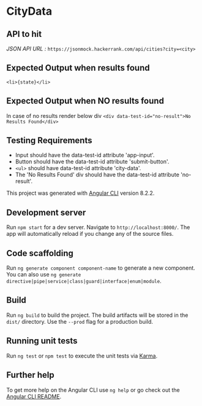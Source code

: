 # CityData

## API to hit

*JSON API URL :*
`https://jsonmock.hackerrank.com/api/cities?city=<city>`

## Expected Output when results found
`<li>{state}</li>`

## Expected Output when NO results found

In case of no results render below div
`<div data-test-id="no-result">No Results Found</div>`

## Testing Requirements

- Input should have the data-test-id attribute 'app-input'.
- Button should have the data-test-id attribute 'submit-button'.
- `<ul>` should have data-test-id attribute 'city-data'.
- The 'No Results Found' div should have the data-test-id attribute 'no-result'.

This project was generated with [Angular CLI](https://github.com/angular/angular-cli) version 8.2.2.

## Development server

Run `npm start` for a dev server. Navigate to `http://localhost:8000/`. The app will automatically reload if you change any of the source files.

## Code scaffolding

Run `ng generate component component-name` to generate a new component. You can also use `ng generate directive|pipe|service|class|guard|interface|enum|module`.

## Build

Run `ng build` to build the project. The build artifacts will be stored in the `dist/` directory. Use the `--prod` flag for a production build.

## Running unit tests

Run `ng test` or `npm test` to execute the unit tests via [Karma](https://karma-runner.github.io).

## Further help

To get more help on the Angular CLI use `ng help` or go check out the [Angular CLI README](https://github.com/angular/angular-cli/blob/master/README.md).
